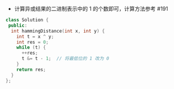 * 计算异或结果的二进制表示中的 1 的个数即可，计算方法参考 #191

```cpp
class Solution {
 public:
  int hammingDistance(int x, int y) {
    int t = x ^ y;
    int res = 0;
    while (t) {
      ++res;
      t &= t - 1;  // 将最低位的 1 改为 0
    }
    return res;
  }
};
```
